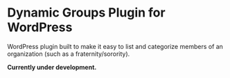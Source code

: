 Dynamic Groups Plugin for WordPress
===================

WordPress plugin built to make it easy to list and categorize members of an organization (such as a fraternity/sorority).

**Currently under development.**
